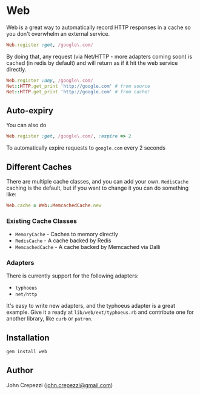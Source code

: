 # Web

Web is a great way to automatically record HTTP responses in a cache so you don't overwhelm an external service.

``` ruby
Web.register :get, /google\.com/
```

By doing that, any request (via Net/HTTP - more adapters coming soon) is cached (in redis by default) and will return as if it hit the web service directly.

``` ruby
Web.register :any, /google\.com/
Net::HTTP.get_print 'http://google.com' # from source
Net::HTTP.get_print 'http://google.com' # from cache!
```

## Auto-expiry

You can also do

``` ruby
Web.register :get, /google\.com/, :expire => 2
```

To automatically expire requests to `google.com` every 2 seconds

## Different Caches

There are multiple cache classes, and you can add your own.  `RedisCache` caching is the default, but if you want to change it you can do something like:

``` ruby
Web.cache = Web::MemcachedCache.new
```

### Existing Cache Classes

* `MemoryCache` - Caches to memory directly
* `RedisCache` - A cache backed by Redis
* `MemcachedCache` - A cache backed by Memcached via Dalli

### Adapters

There is currently support for the following adapters:

* `typhoeus`
* `net/http`

It's easy to write new adapters, and the typhoeus adapter is a great example.  Give it a ready at `lib/web/ext/typhoeus.rb` and contribute one for another library, like `curb` or `patron`.

## Installation

``` bash
gem install web
```

## Author

John Crepezzi (john.crepezzi@gmail.com)
